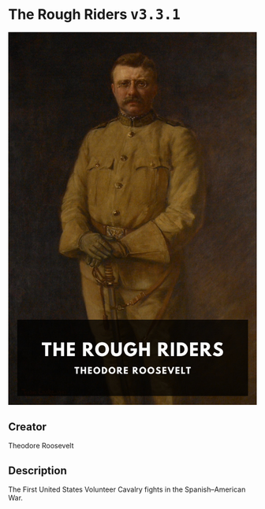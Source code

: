 
# The Rough Riders <kbd>v3.3.1</kbd>

<center>
  <img src="./cover-1024.jpg"/>
</center>

## Creator
Theodore Roosevelt

## Description
The First United States Volunteer Cavalry fights in the Spanish–American War.
